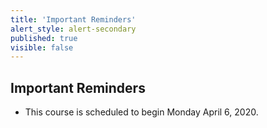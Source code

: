 ```yaml
---
title: 'Important Reminders'
alert_style: alert-secondary
published: true
visible: false
---
```


## Important Reminders
* This course is scheduled to begin Monday April 6, 2020.

